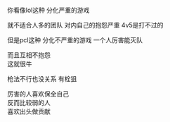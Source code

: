 ###
你看像lol这种
分化严重的游戏

就不适合人多的团队
对内自己的抱怨严重
4v5是打不过的

但是pcl这种
分化不严重的游戏
一个人厉害能灭队

而且互相不抱怨  
这就很牛  

枪法不行也没关系
有栓狙  

厉害的人喜欢保全自己  
反而比较弱的人  
喜欢出头做贡献  
